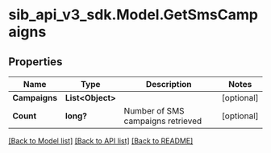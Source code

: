 # sib_api_v3_sdk.Model.GetSmsCampaigns
## Properties

Name | Type | Description | Notes
------------ | ------------- | ------------- | -------------
**Campaigns** | **List&lt;Object&gt;** |  | [optional] 
**Count** | **long?** | Number of SMS campaigns retrieved | [optional] 

[[Back to Model list]](../README.md#documentation-for-models) [[Back to API list]](../README.md#documentation-for-api-endpoints) [[Back to README]](../README.md)

